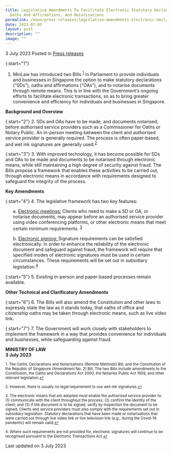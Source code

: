 ```yaml
---
title: Legislative Amendments To Facilitate Electronic Statutory Declarations,
  Oaths And Affirmations, And Notarisations
permalink: /news/press-releases/legislative-amendments-electronic-declarations-oaths-affirmations-notarisations/
date: 2023-07-03
layout: post
description: ""
image: ""
---
```

3 July 2023 Posted in [Press releases](/news/press-releases)

{:start="1"}
1. MinLaw has introduced two Bills <sup><a href="#fn1" id="ref1">1</a></sup> in Parliament to provide individuals and businesses in Singapore the option to make statutory declarations (“SDs”), oaths and affirmations (“OAs”), and to notarise documents through remote means. This is in line with the Government’s ongoing efforts to facilitate electronic transactions, so as to bring greater convenience and efficiency for individuals and businesses in Singapore. 

**Background and Overview**

{:start="2"} 
2. SDs and OAs have to be made, and documents notarised, before authorised service providers such as a Commissioner for Oaths or Notary Public. An in-person meeting between the client and authorised service provider is generally required. The process is often paper-based, and wet ink signatures are generally used.<sup><a href="#fn2" id="ref2">2</a></sup> 

{:start="3"} 
3. With improved technology, it has become possible for SDs and OAs to be made and documents to be notarised through electronic means, while still maintaining a high degree of security against fraud. The Bills propose a framework that enables these activities to be carried out, through electronic means in accordance with requirements designed to safeguard the integrity of the process.

**Key Amendments**

{:start="4"} 
4. The legislative framework has two key features: 
<ul> a. <u>Electronic meetings:</u> Clients who need to make a SD or OA, or notarise documents, may appear before an authorised service provider using video conferencing platforms, or other electronic means that meet certain minimum requirements. <sup><a href="#fn3" id="ref3">3</a></sup> </ul>
<ul> b. <u> Electronic signing: </u> Signature requirements can be satisfied electronically. In order to enhance the reliability of the electronic document and safeguard against fraud, the framework will require that specified modes of electronic signatures must be used in certain circumstances. These requirements will be set out in subsidiary legislation.<sup><a href="#fn4" id="ref4">4</a></sup></ul>

{:start="5"}
5. Existing in-person and paper-based processes remain available.

**Other Technical and Clarificatory Amendments**

{:start="6"}
6. The Bills will also amend the Constitution and other laws to expressly state the law as it stands today, that oaths of office and citizenship oaths may be taken through electronic means, such as live video link.

{:start="7"}
7. The Government will work closely with stakeholders to implement the framework in a way that provides convenience for individuals and businesses, while safeguarding against fraud.

**MINISTRY OF LAW**
<br>**3 July 2023**

<p><sup id="fn1">1. The Oaths, Declarations and Notarisations (Remote Methods) Bill, and the Constitution of the Republic of Singapore (Amendment No. 2) Bill. The two Bills include amendments to the Constitution, the Oaths and Declarations Act 2000, the Notaries Public Act 1959, and other relevant legislation.<a href="#ref1" title="Jump back to footnote 1 in the text.">↩</a></sup></p>

<p><sup id="fn2">2. However, there is usually no legal requirement to use wet-ink signatures.<a href="#ref2" title="Jump back to footnote 2 in the text.">↩</a></sup></p>

<p><sup id="fn3">3. The electronic means that are adopted must enable the authorised service provider to: (1) communicate with the client throughout the process; (2) confirm the identity of the client; and (3) if the document is to be signed, verify by inspection the document to be signed. Clients and service providers must also comply with the requirements set out in subsidiary legislation. Statutory declarations that have been made or notarisations that were carried out through live video link or live television link (e.g., during the Covid-19 pandemic) will remain valid.<a href="#ref3" title="Jump back to footnote 3 in the text.">↩</a></sup></p>

<p><sup id="fn4">4. Where such requirements are not provided for, electronic signatures will continue to be recognised pursuant to the Electronic Transactions Act.<a href="#ref4" title="Jump back to footnote 4 in the text.">↩</a></sup></p>

<p class="right-side-updated">Last updated on 3 July 2023</p>
